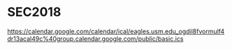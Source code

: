 # SEC2018
https://calendar.google.com/calendar/ical/eagles.usm.edu_ogdil8fvormulf4dr13acal49c%40group.calendar.google.com/public/basic.ics
